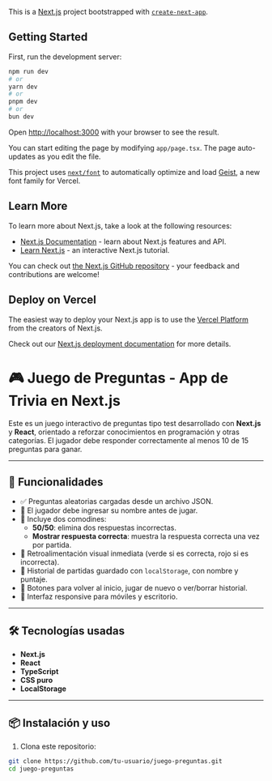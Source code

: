 This is a [Next.js](https://nextjs.org) project bootstrapped with [`create-next-app`](https://nextjs.org/docs/app/api-reference/cli/create-next-app).

## Getting Started

First, run the development server:

```bash
npm run dev
# or
yarn dev
# or
pnpm dev
# or
bun dev
```

Open [http://localhost:3000](http://localhost:3000) with your browser to see the result.

You can start editing the page by modifying `app/page.tsx`. The page auto-updates as you edit the file.

This project uses [`next/font`](https://nextjs.org/docs/app/building-your-application/optimizing/fonts) to automatically optimize and load [Geist](https://vercel.com/font), a new font family for Vercel.

## Learn More

To learn more about Next.js, take a look at the following resources:

- [Next.js Documentation](https://nextjs.org/docs) - learn about Next.js features and API.
- [Learn Next.js](https://nextjs.org/learn) - an interactive Next.js tutorial.

You can check out [the Next.js GitHub repository](https://github.com/vercel/next.js) - your feedback and contributions are welcome!

## Deploy on Vercel

The easiest way to deploy your Next.js app is to use the [Vercel Platform](https://vercel.com/new?utm_medium=default-template&filter=next.js&utm_source=create-next-app&utm_campaign=create-next-app-readme) from the creators of Next.js.

Check out our [Next.js deployment documentation](https://nextjs.org/docs/app/building-your-application/deploying) for more details.

# 🎮 Juego de Preguntas - App de Trivia en Next.js

Este es un juego interactivo de preguntas tipo test desarrollado con **Next.js** y **React**, orientado a reforzar conocimientos en programación y otras categorías. El jugador debe responder correctamente al menos 10 de 15 preguntas para ganar.

---

## 🚀 Funcionalidades

- ✅ Preguntas aleatorias cargadas desde un archivo JSON.
- 🧠 El jugador debe ingresar su nombre antes de jugar.
- 🧩 Incluye dos comodines:
  - **50/50**: elimina dos respuestas incorrectas.
  - **Mostrar respuesta correcta**: muestra la respuesta correcta una vez por partida.
- 🎯 Retroalimentación visual inmediata (verde si es correcta, rojo si es incorrecta).
- 🧾 Historial de partidas guardado con `localStorage`, con nombre y puntaje.
- 🔄 Botones para volver al inicio, jugar de nuevo o ver/borrar historial.
- 📱 Interfaz responsive para móviles y escritorio.

---

## 🛠️ Tecnologías usadas

- **Next.js**
- **React**
- **TypeScript**
- **CSS puro**
- **LocalStorage**

---

## 📦 Instalación y uso

1. Clona este repositorio:

```bash
git clone https://github.com/tu-usuario/juego-preguntas.git
cd juego-preguntas
